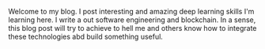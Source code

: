 Welcome to my blog. I post interesting and amazing deep learning skills I'm learning here. 
I write a out software engineering and blockchain. In a sense, this blog post will try to achieve to hell me 
and others know how to integrate these technologies abd build something useful. 
